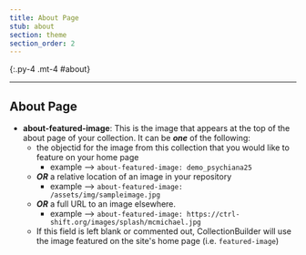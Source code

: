 ```yaml
---
title: About Page
stub: about
section: theme
section_order: 2
---
```



{:.py-4 .mt-4 #about}
***

## About Page

- **about-featured-image**: This is the image that appears at the top of the about page of your collection. It can be ***one*** of the following:
	- the objectid for the image from this collection that you would like to feature on your home page
		- example --> `about-featured-image: demo_psychiana25`
	- ***OR*** a relative location of an image in your repository
		- example --> `about-featured-image: /assets/img/sampleimage.jpg`
	- ***OR*** a full URL to an image elsewhere.  
		- example --> `about-featured-image: https://ctrl-shift.org/images/splash/mcmichael.jpg` 
	- If this field is left blank or commented out, CollectionBuilder will use the image featured on the site's home page (i.e. `featured-image`)
